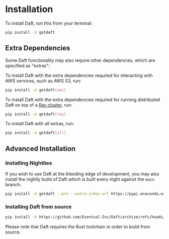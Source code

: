 # Installation

To install Daft, run this from your terminal:

```bash
pip install -U getdaft
```

## Extra Dependencies

Some Daft functionality may also require other dependencies, which are specified as "extras":

To install Daft with the extra dependencies required for interacting with AWS services, such as AWS S3, run:

```bash
pip install -U getdaft[aws]
```

To install Daft with the extra dependencies required for running distributed Daft on top of a [Ray cluster](https://docs.ray.io/en/latest/index.html), run:

```bash
pip install -U getdaft[ray]
```

To install Daft with all extras, run:

```bash
pip install -U getdaft[all]
```

## Advanced Installation

### Installing Nightlies

If you wish to use Daft at the bleeding edge of development, you may also install the nightly build of Daft which is built every night against the `main` branch:

```bash
pip install -U getdaft --pre --extra-index-url https://pypi.anaconda.org/daft-nightly/simple
```

### Installing Daft from source

```bash
pip install -U https://github.com/Eventual-Inc/Daft/archive/refs/heads/main.zip
```

Please note that Daft requires the Rust toolchain in order to build from source.